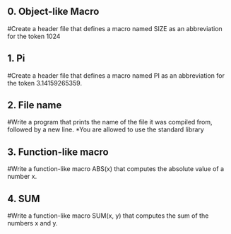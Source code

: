 ## 0. Object-like Macro
  #Create a header file that defines a macro named SIZE as an abbreviation for the token 1024

## 1. Pi
  #Create a header file that defines a macro named PI as an abbreviation for the token 3.14159265359.

## 2. File name
  #Write a program that prints the name of the file it was compiled from, followed by a new line.
    *You are allowed to use the standard library

## 3. Function-like macro
  #Write a function-like macro ABS(x) that computes the absolute value of a number x.

## 4. SUM
  #Write a function-like macro SUM(x, y) that computes the sum of the numbers x and y.
